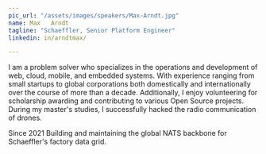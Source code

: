 ```yaml
---
pic_url: "/assets/images/speakers/Max-Arndt.jpg"
name: Max	Arndt
tagline: "Schaeffler, Senior Platform Engineer"
linkedin: in/arndtmax/

---
```

I am a problem solver who specializes in the operations and development of web, cloud, mobile, and embedded systems. With experience ranging from small startups to global corporations both domestically and internationally over the course of more than a decade. Additionally, I enjoy volunteering for scholarship awarding and contributing to various Open Source projects. During my master's studies, I successfully hacked the radio communication of drones.

Since 2021 Building and maintaining the global NATS backbone for Schaeffler's factory data grid.

